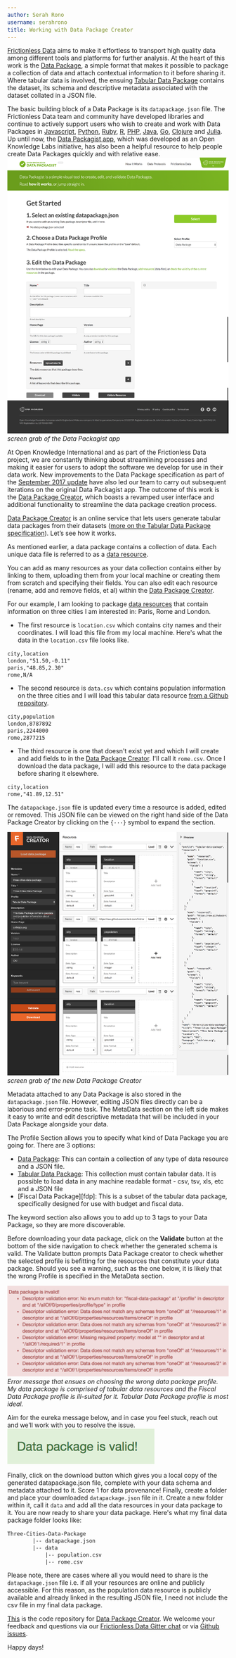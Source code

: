 ```yaml
---
author: Serah Rono
username: serahrono
title: Working with Data Package Creator
---
```


[Frictionless Data][fd] aims to make it effortless to transport high quality data among different tools and platforms for further analysis. At the heart of this work is the [Data Package][dp], a simple format that makes it possible to package a collection of data and attach contextual information to it before sharing it. Where tabular data is involved, the ensuing [Tabular Data Package][tdp] contains the dataset, its schema and descriptive metadata associated with the dataset collated in a JSON file.

The basic building block of a Data Package is its `datapackage.json` file. The Frictionless Data team and community have developed libraries and continue to actively support users who wish to create and work with Data Packages in [Javascript][dp-js], [Python][dp-py], [Ruby][dp-rb], [R][dp-r], [PHP][dp-php], [Java][dp-java], [Go][dp-go], [Clojure][dp-clj] and [Julia][dp-jl]. Up until now, the [Data Packagist app][old-dpui], which was developed as an Open Knowledge Labs initiative, has also been a helpful resource to help people create Data Packages quickly and with relative ease.
![screengrab of data packagist](/img/posts/datapackagist.png)
*screen grab of the Data Packagist app*

At Open Knowledge International and as part of the Frictionless Data project, we are constantly thinking about streamlining processes and making it easier for users to adopt the software we develop for use in their data work. New improvements to the Data Package specification as part of the [September 2017 update][specs_v1] have also led our team to carry out subsequent iterations on the original Data Packagist app. The outcome of this work is the [Data Package Creator][dpc], which boasts a revamped user interface and additional functionality to streamline the data package creation process.

[Data Package Creator][dpc] is an online service that lets users generate tabular data packages from their datasets ([more on the Tabular Data Package specification][tdp]). Let’s see how it works.

As mentioned earlier, a data package contains a collection of data. Each unique data file is referred to as a [data resource][dr].

You can add as many resources as your data collection contains either by linking to them, uploading them from your local machine or creating them from scratch and specifying their fields. You can also edit each resource (rename, add and remove fields, et al) within the [Data Package Creator][dpc].

For our example, I am looking to package [data resources][dr] that contain information on three cities I am interested in: Paris, Rome and London.
- The first resource is `location.csv` which contains city names and their coordinates. I will load this file from my local machine. Here's what the data in the `location.csv` file looks like.

```csv
city,location
london,"51.50,-0.11"
paris,"48.85,2.30"
rome,N/A
```
- The second resource is `data.csv` which contains population information on the three cities and I will load this tabular data resource [from a Github repository](https://github.com/frictionlessdata/datapackage-py/blob/master/data/data.csvformat).

```csv
city,population
london,8787892
paris,2244000
rome,2877215
```

- The third resource is one that doesn't exist yet and which I will create and add fields to in the [Data Package Creator][dpc]. I'll call it `rome.csv`. Once I download the data package, I will add this resource to the data package before sharing it elsewhere.
```csv
city,location
rome,"41.89,12.51"
```

The `datapackage.json` file is updated every time a resource is added, edited or removed. This JSON file can be viewed on the right hand side of the Data Package Creator by clicking on the `{···}` symbol to expand the section.

![screengrab of data package creator](/img/posts/datapackagecreatoR.png)
*screen grab of the new Data Package Creator*

Metadata attached to any Data Package is also stored in the `datapackage.json` file. However, editing JSON files directly can be a laborious and error-prone task. The MetaData section on the left side makes it easy to write and edit descriptive metadata that will be included in your Data Package alongside your data.

The Profile Section allows you to specify what kind of Data Package you are going for. There are 3 options:
- [Data Package][dp]: This can contain a collection of any type of data resource and a JSON file.
- [Tabular Data Package][tdp]: This collection must contain tabular data. It is possible to load data in any machine readable format - csv, tsv, xls, etc and a JSON file
- [Fiscal Data Package][fdp]: This is a subset of the tabular data package, specifically designed for use with budget and fiscal data.

The keyword section also allows you to add up to 3 tags to your Data Package, so they are more discoverable.

Before downloading your data package, click on the **Validate** button at the bottom of the side navigation to check whether the generated schema is valid. The Validate button prompts Data Package creator to check whether the selected profile is befitting for the resources that constitute your data package. Should you see a warning, such as the one below, it is likely that the wrong Profile is specified in the MetaData section.


![screengrab of an alert for an invalid data package message on data package creator](/img/posts/datapackagecreator-invalid.png)
*Error message that ensues on choosing the wrong data package profile. My data package is comprised of tabular data resources and the Fiscal Data Package profile is ill-suited for it. Tabular Data Package profile is most ideal.*

Aim for the eureka message below, and in case you feel stuck, reach out and we’ll work with you to resolve the issue.
![screengrab of a valid data package message on data package creator](/img/posts/datapackagecreator-valid.png)

Finally, click on the download button which gives you a local copy of the generated datapackage.json file, complete with your data schema and metadata attached to it. Score 1 for data provenance!
Finally, create a folder and place your downloaded `datapackage.json` file in it. Create a new folder within it, call it `data` and add all the data resources in your data package to it. You are now ready to share your data package.
Here's what my final data package folder looks like:
```
Three-Cities-Data-Package
        |-- datapackage.json      
        |-- data
            |-- population.csv
            |-- rome.csv
```
Please note, there are cases where all you would need to share is the `datapackage.json` file i.e. if all your resources are online and publicly accessible. For this reason, as the population data resource is publicly available and already linked in the resulting JSON file, I need not include the csv file in my final data package.

[This]([dpc-git]) is the code repository for [Data Package Creator][dpc]. We welcome your feedback and questions via our [Frictionless Data Gitter chat][fd-gitter] or via [Github issues][dpc-issues].

Happy days!

[fd]: https://frictionlessdata.io
[dp]: https://frictionlessdata.io/specs/data-package/
[tdp]: https://frictionlessdata.io/specs/tabular-data-package/
[dr]: https://frictionlessdata.io/specs/data-resource/
[tdr]: https://frictionlessdata.io/specs/tabular-data-resource/
[dp-js]: https://github.com/frictionlessdata/datapackage-js
[dp-py]:https://github.com/frictionlessdata/datapackage-py
[dp-rb]: https://github.com/frictionlessdata/datapackage-rb
[dp-go]: https://github.com/frictionlessdata/datapackage-go
[dp-jl]: https://github.com/frictionlessdata/datapackage-jl
[dp-r]: https://github.com/frictionlessdata/datapackage-r
[dp-java]: https://github.com/frictionlessdata/datapackage-java
[dp-clj]: https://github.com/frictionlessdata/datapackage-clj
[dp-php]: https://github.com/frictionlessdata/datapackage-php
[old-dpui]: http://datapackagist.openknowledge.io
[specs_v1]: https://blog.okfn.org/2017/09/05/frictionless-data-v1-0/
[dpc]: https://create.frictionlessdata.io
[dpc-git]: https://github.com/frictionlessdata/datapackage-ui/
[dpc-issues]: https://github.com/frictionlessdata/datapackage-ui/issues
[fd-gitter]: http://gitter.im/frictionlessdata/chat
